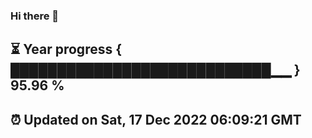 ### Hi there 👋
⏳ Year progress { ████████████████████████████▁▁ } 95.96 %
---
⏰ Updated on Sat, 17 Dec 2022 06:09:21 GMT
---
